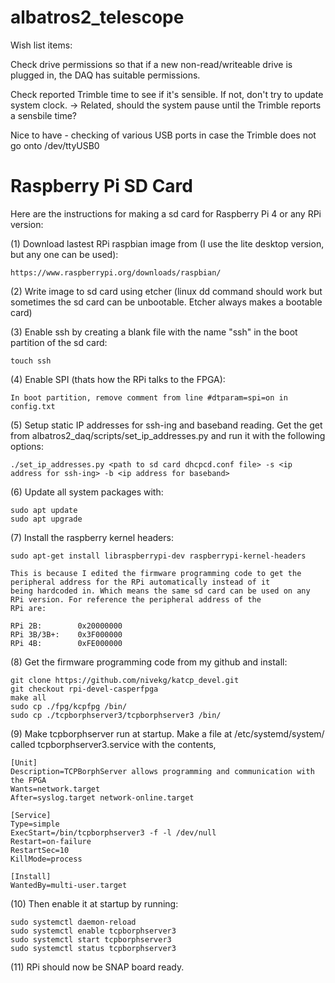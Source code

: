 # albatros2_telescope


Wish list items:

Check drive permissions so that if a new non-read/writeable drive is plugged in, the DAQ has 
suitable permissions.

Check reported Trimble time to see if it's sensible.  If not, don't try to update system clock.
-> Related, should the system pause until the Trimble reports a sensbile time?

Nice to have - checking of various USB ports in case the Trimble does not go onto /dev/ttyUSB0

# Raspberry Pi SD Card

Here are the instructions for making a sd card for Raspberry Pi 4 or any RPi version:

(1) Download lastest RPi raspbian image from (I use the lite desktop version, but any one can be used):

    https://www.raspberrypi.org/downloads/raspbian/

(2) Write image to sd card using etcher (linux dd command should work but sometimes the sd card can be unbootable. Etcher always 
    makes a bootable card)

(3) Enable ssh by creating a blank file with the name "ssh" in the boot partition of the sd card:

    touch ssh

(4) Enable SPI (thats how the RPi talks to the FPGA):

    In boot partition, remove comment from line #dtparam=spi=on in config.txt 

(5) Setup static IP addresses for ssh-ing and baseband reading. Get the get from albatros2_daq/scripts/set_ip_addresses.py and
    run it with the following options:
    
    ./set_ip_addresses.py <path to sd card dhcpcd.conf file> -s <ip address for ssh-ing> -b <ip address for baseband>

(6) Update all system packages with:

    sudo apt update
    sudo apt upgrade

(7) Install the raspberry kernel headers:

    sudo apt-get install libraspberrypi-dev raspberrypi-kernel-headers

    This is because I edited the firmware programming code to get the peripheral address for the RPi automatically instead of it 
    being hardcoded in. Which means the same sd card can be used on any RPi version. For reference the peripheral address of the 
    RPi are:
    
    RPi 2B:        0x20000000
    RPi 3B/3B+:    0x3F000000
    RPi 4B:        0xFE000000

(8) Get the firmware programming code from my github and install:

    git clone https://github.com/nivekg/katcp_devel.git
    git checkout rpi-devel-casperfpga
    make all
    sudo cp ./fpg/kcpfpg /bin/
    sudo cp ./tcpborphserver3/tcpborphserver3 /bin/

(9) Make tcpborphserver run at startup. Make a file at /etc/systemd/system/ called tcpborphserver3.service with the contents,

    [Unit]
    Description=TCPBorphServer allows programming and communication with the FPGA
    Wants=network.target
    After=syslog.target network-online.target

    [Service]
    Type=simple
    ExecStart=/bin/tcpborphserver3 -f -l /dev/null
    Restart=on-failure
    RestartSec=10
    KillMode=process

    [Install]
    WantedBy=multi-user.target
 
(10) Then enable it at startup by running:

    sudo systemctl daemon-reload
    sudo systemctl enable tcpborphserver3
    sudo systemctl start tcpborphserver3
    sudo systemctl status tcpborphserver3

(11) RPi should now be SNAP board ready.
